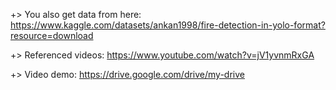 +> You also get data from here: https://www.kaggle.com/datasets/ankan1998/fire-detection-in-yolo-format?resource=download

+> Referenced videos: https://www.youtube.com/watch?v=jV1yvnmRxGA

+> Video demo: https://drive.google.com/drive/my-drive
